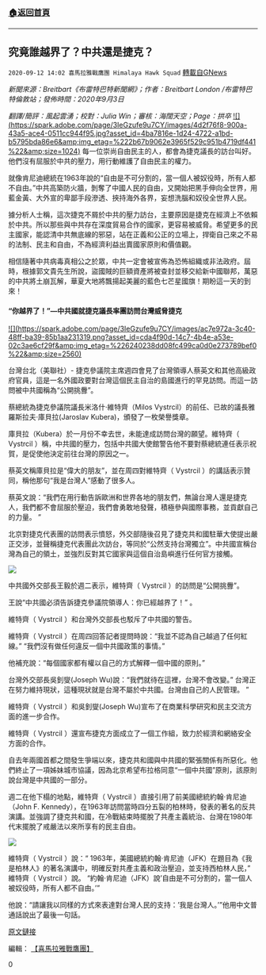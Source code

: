 ###  [:house:返回首頁](https://github.com/ourhimalayas/txt)
---

## 究竟誰越界了？中共還是捷克？
`2020-09-12 14:02 喜馬拉雅戰鷹團 Himalaya Hawk Squad` [轉載自GNews](https://gnews.org/zh-hant/350839/)

*新聞來源：Breitbart《布雷特巴特新聞網》；作者：Breitbart London /布雷特巴特倫敦站；發佈時間：2020年9月3日*

*翻譯/簡評：風起雲湧；校對：Julia Win；審核：海闊天空；Page：拱卒*
[!\[\](https://spark.adobe.com/page/3IeGzufe9u7CY/images/4d2f76f8-900a-43a5-ace4-0511cc944f95.jpg?asset_id=4ba7816e-1d24-4722-a1bd-b5795bda86e6&amp;img_etag=%222b67b9062e3965f529c951b4719df441%22&amp;size=1024)](https://spark.adobe.com/page/3IeGzufe9u7CY/images/4d2f76f8-900a-43a5-ace4-0511cc944f95.jpg?asset_id=4ba7816e-1d24-4722-a1bd-b5795bda86e6&amp;img_etag=%222b67b9062e3965f529c951b4719df441%22&amp;size=1024)
每一位崇尚自由民主的人，都會為捷克議長的訪台叫好。他們沒有屈服於中共的壓力，用行動維護了自由民主的權力。

就像肯尼迪總統在1963年說的“自由是不可分割的，當一個人被奴役時，所有人都不自由。”中共高築防火牆，剝奪了中國人民的自由，又開始把黑手伸向全世界，用藍金黃、大外宣的卑鄙手段滲透、挾持海外各界，妄想洗腦和奴役全世界人民。

據分析人士稱，這次捷克不屑於中共的壓力訪台，主要原因是捷克在經濟上不依賴於中共。所以那些與中共存在深度貿易合作的國家，更容易被威脅。希望更多的民主國家，能認清中共無底線的邪惡，站在正義和公正的立場上，捍衛自己來之不易的法制、民主和自由，不為經濟利益出賣國家原則和價值觀。

相信隨著中共病毒真相公之於眾，中共一定會被宣佈為恐怖組織或非法政府。屆時，根據郭文貴先生所說，盜國賊的巨額資產將被查封並移交給新中國聯邦，萬惡的中共將土崩瓦解，華夏大地將飄揚起美麗的藍色七芒星國旗！期盼這一天的到來！

####  “你越界了！”—中共國就捷克議長率團訪問台灣威脅捷克

[!\[\](https://spark.adobe.com/page/3IeGzufe9u7CY/images/ac7e972a-3c40-48ff-ba39-85b1aa231319.png?asset_id=cda4f90d-14c7-4b4e-a53e-02c3ae6cf29f&amp;img_etag=%226240238dd08fc499ca0d0e273789bef0%22&amp;size=2560)](https://spark.adobe.com/page/3IeGzufe9u7CY/images/ac7e972a-3c40-48ff-ba39-85b1aa231319.png?asset_id=cda4f90d-14c7-4b4e-a53e-02c3ae6cf29f&amp;img_etag=%226240238dd08fc499ca0d0e273789bef0%22&amp;size=1024)

台灣台北（美聯社）- 捷克參議院主席週四會見了台灣領導人蔡英文和其他高級政府官員，這是一名外國政要對台灣這個民主自治的島國進行的罕見訪問。而這一訪問被中共國稱為“公開挑釁”。

蔡總統為捷克參議院議長米洛什·維特齊（Milos Vystrcil）的前任、已故的議長雅羅斯拉夫·庫貝拉(Jaroslav Kubera)，頒發了一枚榮譽獎章。

庫貝拉（Kubera）於一月份不幸去世，未能達成訪問台灣的願望。維特齊（ Vystrcil ）稱，中共國的壓力，包括中共國大使館警告他不要對蔡總統連任表示祝賀，是促使他決定前往台灣的原因之一。

蔡英文稱庫貝拉是“偉大的朋友”，並在周四對維特齊（ Vystrcil ）的講話表示贊同，稱他那句“我是台灣人”感動了很多人。

蔡英文說：“我們在用行動告訴歐洲和世界各地的朋友們，無論台灣人還是捷克人，我們都不會屈服於壓迫，我們會勇敢地發聲，積極參與國際事務，並貢獻自己的力量。 ”

北京對捷克代表團的訪問表示憤怒，外交部隨後召見了捷克共和國駐華大使提出嚴正交涉，並聲稱捷克代表團此次訪台，等同於“公然支持台灣獨立”。中共國宣稱台灣為自己的領土，並強烈反對其它國家與這個自治島嶼進行任何官方接觸。

![](https://spark.adobe.com/page/3IeGzufe9u7CY/images/a50d49f8-540a-471c-a9b2-01cfc902ca62.jpg?asset_id=59cb8126-8b17-473f-868e-364898fff811&amp;img_etag=%222ed14092f418bc9f72ea9a310ce9e379%22&amp;size=2560)

中共國外交部長王毅於週二表示，維特齊（ Vystrcil ）的訪問是“公開挑釁”。

王說“中共國必須告訴捷克參議院領導人：你已經越界了！” 。

維特齊（ Vystrcil ）和台灣外交部長也駁斥了中共國的警告。

維特齊（ Vystrcil ）在周四回答記者提問時說：“我並不認為自己越過了任何紅線。” “我們沒有做任何違反一個中共國政策的事情。”

他補充說：“每個國家都有權以自己的方式解釋一個中國的原則。”

台灣外交部長吳釗燮(Joseph Wu)說：“我們就待在這裡，台灣不會改變。” 台灣正在努力維持現狀，這種現狀就是台灣不屬於中共國。台灣由自己的人民管理。 ”

維特齊（ Vystrcil ）和吳釗燮(Joseph Wu)宣布了在商業科學研究和民主交流方面的進一步合作。

維特齊（ Vystrcil ）還宣布捷克方面成立了一個工作組，致力於經濟和網絡安全方面的合作。

自去年兩國首都之間發生爭端以來，捷克共和國與中共國的緊張關係有所惡化。他們終止了一項姊妹城市協議，因為北京希望布拉格同意“一個中共國”原則，該原則說台灣是中共國的一部分。

週二在他下榻的地點，維特齊（ Vystrcil ）直接引用了前美國總統約翰·肯尼迪（John F. Kennedy），在1963年訪問當時四分五裂的柏林時，發表的著名的反共演講。並強調了捷克共和國，在冷戰結束時擺脫了共產主義統治、台灣在1980年代末擺脫了戒嚴法以來所享有的民主自由。

![](https://spark.adobe.com/page/3IeGzufe9u7CY/images/486d9803-7dca-4286-a0b0-db617f62368f.jpg?asset_id=79779eec-2431-406d-be17-63eb4077f572&amp;img_etag=%222064cbaee6264c5044c2f857fd4e1687%22&amp;size=2560)

維特齊（ Vystrcil ）說：“ 1963年，美國總統約翰·肯尼迪（JFK）在題目為《我是柏林人》的著名演講中，明確反對共產主義和政治壓迫，並支持西柏林人民，” 維特齊（ Vystrcil ）說。 “約翰·肯尼迪（JFK）說’自由是不可分割的，當一個人被奴役時，所有人都不自由。’”

他說：“請讓我以同樣的方式來表達對台灣人民的支持：’我是台灣人。’”他用中文普通話說出了最後一句話。

[原文鏈接](https://www.breitbart.com/europe/2020/09/03/youve-crossed-line-china-threatens-czechia-over-taiwan-visit/)

編輯： [【喜馬拉雅戰鷹團】](https://spark.adobe.com/page/3IeGzufe9u7CY/)

0
